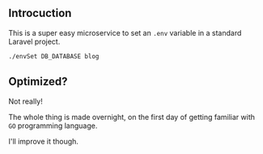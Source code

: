 ## Introcuction

This is a super easy microservice to set an `.env` variable in a standard Laravel project. 

```bash
./envSet DB_DATABASE blog
```

## Optimized?

Not really!

The whole thing is made overnight, on the first day of getting familiar with `GO` programming language. 

I'll improve it though. 
